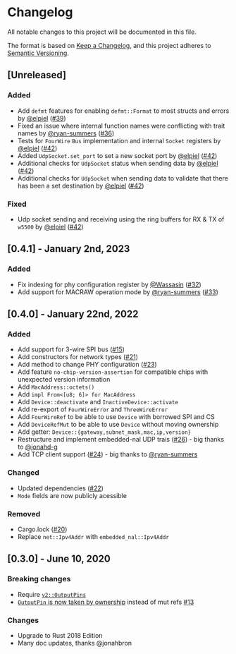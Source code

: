 # Changelog
All notable changes to this project will be documented in this file.

The format is based on [Keep a Changelog](https://keepachangelog.com/en/1.0.0/),
and this project adheres to [Semantic Versioning](https://semver.org/spec/v2.0.0.html).

## [Unreleased]

### Added

- Add `defmt` features for enabling `defmt::Format` to most structs and errors by [@elpiel](https://github.com/elpiel) ([#39](https://github.com/kellerkindt/w5500/issues/39))
- Fixed an issue where internal function names were conflicting with trait names by [@ryan-summers](https://github.com/ryan-summers) ([#36](https://github.com/kellerkindt/w5500/issues/36))
- Tests for `FourWire` `Bus` implementation and internal `Socket` registers by [@elpiel](https://github.com/elpiel) ([#42][PR42])
- Added `UdpSocket.set_port` to set a new socket port by [@elpiel](https://github.com/elpiel) ([#42][PR42])
- Additional checks for `UdpSocket` status when sending data by [@elpiel](https://github.com/elpiel) ([#42][PR42])
- Additional checks for `UdpSocket` when sending data to validate that there has been a set destination by [@elpiel](https://github.com/elpiel) ([#42][PR42])

### Fixed

- Udp socket sending and receiving using the ring buffers for RX & TX of `w5500` by [@elpiel](https://github.com/elpiel) ([#42][PR42])

[PR42]: https://github.com/kellerkindt/w5500/pull/42

## [0.4.1] - January 2nd, 2023

### Added

- Fix indexing for phy configuration register by [@Wassasin](https://github.com/Wassasin) ([#32](https://github.com/kellerkindt/w5500/issues/32))
- Add support for MACRAW operation mode by [@ryan-summers](https://github.com/ryan-summers) ([#33](https://github.com/kellerkindt/w5500/issues/33))

## [0.4.0] - January 22nd, 2022

### Added
- Add support for 3-wire SPI bus ([#15](https://github.com/kellerkindt/w5500/issues/15))
- Add constructors for network types ([#21](https://github.com/kellerkindt/w5500/issues/21))
- Add method to change PHY configuration ([#23](https://github.com/kellerkindt/w5500/issues/23))
- Add feature `no-chip-version-assertion` for compatible chips with unexpected version information
- Add `MacAddress::octets()`
- Add `impl From<[u8; 6]> for MacAddress`
- Add `Device::deactivate` and `InactiveDevice::activate`
- Add re-export of `FourWireError` and `ThreeWireError`
- Add `FourWireRef` to be able to use `Device` with borrowed SPI and CS
- Add `DeviceRefMut` to be able to use `Device` without moving ownership
- Add getter: `Device::{gateway,subnet_mask,mac,ip,version}`
- Restructure and implement embedded-nal UDP trais ([#26](https://github.com/kellerkindt/w5500/issues/26)) - big thanks to [@jonahd-g](https://github.com/jonahd-g)
- Add TCP client support ([#24](https://github.com/kellerkindt/w5500/issues/24)) - big thanks to [@ryan-summers](https://github.com/ryan-summers)

### Changed
- Updated dependencies ([#22](https://github.com/kellerkindt/w5500/issues/22))
- `Mode` fields are now publicly acessible

### Removed
- Cargo.lock ([#20](https://github.com/kellerkindt/w5500/issues/20))
- Replace `net::Ipv4Addr` with `embedded_nal::Ipv4Addr`

## [0.3.0] - June 10, 2020

### Breaking changes
- Require [`v2::OutputPins`](https://github.com/rust-embedded/embedded-hal/blob/9e6ab5a1ee8900830bd4fe56f0a84ddb0bccda3f/src/digital/v2.rs)
- [`OutputPin` is now taken by ownership](https://github.com/kellerkindt/w5500/blob/d02bbf7e5cc837e658671d1467305523136376cc/src/lib.rs#L131) instead of mut refs [#13](https://github.com/kellerkindt/w5500/issues/13)

### Changes
- Upgrade to Rust 2018 Edition
- Many doc updates, thanks @jonahbron 
